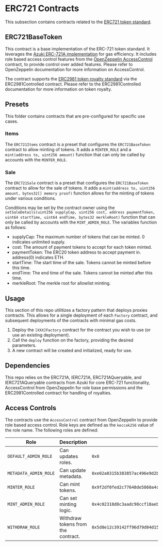 # ERC721 Contracts

This subsection contains contracts related to the [ERC721 token standard](https://eips.ethereum.org/EIPS/eip-721).

## ERC721BaseToken

This contract is a base implementation of the ERC-721 token standard. It leverages the [Azuki ERC-721A implementation](https://www.erc721a.org/) for gas efficiency. It includes role based access control features from the [OpenZeppelin AccessControl](https://docs.openzeppelin.com/contracts/4.x/access-control) contract, to provide control over added features. Please refer to OpenZeppelin documentation for more information on AccessControl.

The contract supports the [ERC2981 token royalty standard](https://eips.ethereum.org/EIPS/eip-2981) via the ERC2981Controlled contract. Please refer to the ERC2981Controlled documentation for more information on token royalty.

## Presets

This folder contains contracts that are pre-configured for specific use cases.

### Items

The `ERC721Items` contract is a preset that configures the `ERC721BaseToken` contract to allow minting of tokens. It adds a `MINTER_ROLE` and a `mint(address to, uint256 amount)` function that can only be called by accounts with the `MINTER_ROLE`.

### Sale

The `ERC721Sale` contract is a preset that configures the `ERC721BaseToken` contract to allow for the sale of tokens. It adds a `mint(address to, uint256 amount, bytes32[] memory proof)` function allows for the minting of tokens under various conditions.

Conditions may be set by the contract owner using the `setSaleDetails(uint256 supplyCap, uint256 cost, address paymentToken, uint64 startTime, uint64 endTime, bytes32 merkleRoot)` function that can only be called by accounts with the `MINT_ADMIN_ROLE`. The variables function as follows:

- supplyCap: The maximum number of tokens that can be minted. 0 indicates unlimited supply.
- cost: The amount of payment tokens to accept for each token minted.
- paymentToken: The ERC20 token address to accept payment in. address(0) indicates ETH.
- startTime: The start time of the sale. Tokens cannot be minted before this time.
- endTime: The end time of the sale. Tokens cannot be minted after this time.
- merkleRoot: The merkle root for allowlist minting.

## Usage

This section of this repo utilitizes a factory pattern that deploys proxies contracts. This allows for a single deployment of each `Factory` contract, and subsequent deployments of the contracts with minimal gas costs.

1. Deploy the `[XXX]Factory` contract for the contract you wish to use (or use an existing deployment).
2. Call the `deploy` function on the factory, providing the desired parameters.
3. A new contract will be created and initialized, ready for use.

## Dependencies

This repo relies on the ERC721A, IERC721A, ERC721AQueryable, and IERC721AQueryable contracts from Azuki for core ERC-721 functionality, AccessControl from OpenZeppelin for role base permissions and the ERC2981Controlled contract for handling of royalties.

## Access Controls

The contracts use the `AccessControl` contract from OpenZeppelin to provide role based access control.
Role keys are defined as the `keccak256` value of the role name.
The following roles are defined:

| Role                  | Description                        | Key                                                                  |
| --------------------- | ---------------------------------- | -------------------------------------------------------------------- |
| `DEFAULT_ADMIN_ROLE`  | Can updates roles.                 | `0x0`                                                                |
| `METADATA_ADMIN_ROLE` | Can update metadata.               | `0xe02a0315b383857ac496e9d2b2546a699afaeb4e5e83a1fdef64376d0b74e5a5` |
| `MINTER_ROLE`         | Can mint tokens.                   | `0x9f2df0fed2c77648de5860a4cc508cd0818c85b8b8a1ab4ceeef8d981c8956a6` |
| `MINT_ADMIN_ROLE`     | Can set minting logic.             | `0x4c02318d8c3aadc98ccf18aebbf3126f651e0c3f6a1de5ff8edcf6724a2ad5c2` |
| `WITHDRAW_ROLE`       | Withdraw tokens from the contract. | `0x5d8e12c39142ff96d79d04d15d1ba1269e4fe57bb9d26f43523628b34ba108ec` |
